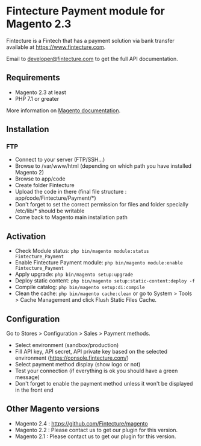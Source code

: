 # Fintecture Payment module for Magento 2.3

Fintecture is a Fintech that has a payment solution via bank transfer available at https://www.fintecture.com.

Email to developer@fintecture.com to get the full API documentation.

## Requirements

- Magento 2.3 at least
- PHP 7.1 or greater

More information on [Magento documentation](https://devdocs.magento.com/guides/v2.3/install-gde/system-requirements.html).
## Installation

### FTP

- Connect to your server (FTP/SSH...)
- Browse to /var/www/html (depending on which path you have installed Magento 2)
- Browse to app/code
- Create folder Fintecture
- Upload the code in there (final file structure : app/code/Fintecture/Payment/*)
- Don't forget to set the correct permission for files and folder specially /etc/lib/* should be writable
- Come back to Magento main installation path

## Activation

- Check Module status: `php bin/magento module:status Fintecture_Payment`
- Enable Fintecture Payment module: `php bin/magento module:enable Fintecture_Payment`
- Apply upgrade: `php bin/magento setup:upgrade`
- Deploy static content: `php bin/magento setup:static-content:deploy -f`
- Compile catalog: `php bin/magento setup:di:compile`
- Clean the cache: `php bin/magento cache:clean` or go to System > Tools > Cache Management and click Flush Static Files Cache.

## Configuration

Go to Stores > Configuration > Sales > Payment methods.

- Select environment (sandbox/production)
- Fill API key, API secret, API private key based on the selected environment (https://console.fintecture.com/)
- Select payment method display (show logo or not)
- Test your connection (if everything is ok you should have a green message)
- Don't forget to enable the payment method unless it won't be displayed in the front end

## Other Magento versions

- Magento 2.4 : https://github.com/Fintecture/magento
- Magento 2.2 : Please contact us to get our plugin for this version.
- Magento 2.1 : Please contact us to get our plugin for this version.